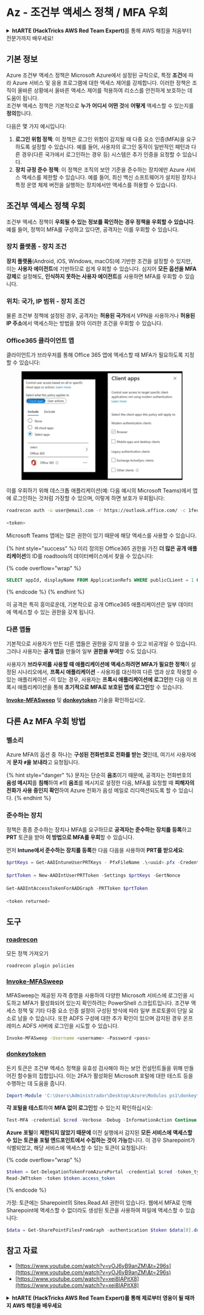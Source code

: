 # Az - 조건부 액세스 정책 / MFA 우회

<details>

<summary><strong>htARTE (HackTricks AWS Red Team Expert)</strong>를 통해 AWS 해킹을 처음부터 전문가까지 배우세요!</summary>

HackTricks를 지원하는 다른 방법:

- **회사가 HackTricks에 광고되길 원하거나 PDF로 HackTricks를 다운로드**하고 싶다면 [**구독 요금제**](https://github.com/sponsors/carlospolop)를 확인하세요!
- [**공식 PEASS & HackTricks 스왜그**](https://peass.creator-spring.com)를 구매하세요
- [**The PEASS Family**](https://opensea.io/collection/the-peass-family)를 발견하세요, 당사의 독점 [**NFTs**](https://opensea.io/collection/the-peass-family) 컬렉션
- 💬 [**Discord 그룹**](https://discord.gg/hRep4RUj7f) 또는 [**텔레그램 그룹**](https://t.me/peass)에 **가입**하거나 **트위터** 🐦 [**@hacktricks\_live**](https://twitter.com/hacktricks\_live)를 **팔로우**하세요.
- **HackTricks** 및 **HackTricks Cloud** github 저장소에 PR을 제출하여 해킹 요령을 공유하세요.

</details>

## 기본 정보

Azure 조건부 액세스 정책은 Microsoft Azure에서 설정된 규칙으로, 특정 **조건**에 따라 Azure 서비스 및 응용 프로그램에 대한 액세스 제어를 강제합니다. 이러한 정책은 조직이 올바른 상황에서 올바른 액세스 제어를 적용하여 리소스를 안전하게 보호하는 데 도움이 됩니다.\
조건부 액세스 정책은 기본적으로 **누가** **어디서** **어떤 것**에 **어떻게** 액세스할 수 있는지를 **정의**합니다.

다음은 몇 가지 예시입니다:

1. **로그인 위험 정책**: 이 정책은 로그인 위험이 감지될 때 다중 요소 인증(MFA)을 요구하도록 설정할 수 있습니다. 예를 들어, 사용자의 로그인 동작이 일반적인 패턴과 다른 경우(다른 국가에서 로그인하는 경우 등) 시스템은 추가 인증을 요청할 수 있습니다.
2. **장치 규정 준수 정책**: 이 정책은 조직의 보안 기준을 준수하는 장치에만 Azure 서비스 액세스를 제한할 수 있습니다. 예를 들어, 최신 백신 소프트웨어가 설치된 장치나 특정 운영 체제 버전을 실행하는 장치에서만 액세스를 허용할 수 있습니다.

## 조건부 액세스 정책 우회

조건부 액세스 정책이 **우회될 수 있는 정보를 확인하는 경우 정책을 우회할 수 있습니다**. 예를 들어, 정책이 MFA를 구성하고 있다면, 공격자는 이를 우회할 수 있습니다.

### 장치 플랫폼 - 장치 조건

**장치 플랫폼**(Android, iOS, Windows, macOS)에 기반한 조건을 설정할 수 있지만, 이는 **사용자 에이전트**에 기반하므로 쉽게 우회할 수 있습니다. 심지어 **모든 옵션을 MFA 강제**로 설정해도, **인식하지 못하는 사용자 에이전트**를 사용하면 MFA를 우회할 수 있습니다.

### 위치: 국가, IP 범위 - 장치 조건

물론 조건부 정책에 설정된 경우, 공격자는 **허용된 국가**에서 VPN을 사용하거나 **허용된 IP 주소**에서 액세스하는 방법을 찾아 이러한 조건을 우회할 수 있습니다.

### Office365 클라이언트 앱

클라이언트가 브라우저를 통해 Office 365 앱에 액세스할 때 MFA가 필요하도록 지정할 수 있습니다:

<figure><img src="../../../.gitbook/assets/image (318).png" alt=""><figcaption></figcaption></figure>

이를 우회하기 위해 데스크톱 애플리케이션(예: 다음 예시의 Microsoft Teams)에서 앱에 로그인하는 것처럼 가장할 수 있으며, 이렇게 하면 보호가 우회됩니다:
```bash
roadrecon auth -u user@email.com -r https://outlook.office.com/ -c 1fec8e78-bce4-4aaf-ab1b-5451cc387264 --tokrns-stdout

<token>
```
Microsoft Teams 앱에는 많은 권한이 있기 때문에 해당 액세스를 사용할 수 있습니다.

{% hint style="success" %}
미리 정의된 Office365 권한을 가진 **더 많은 공개 애플리케이션**의 ID를 roadtools의 데이터베이스에서 찾을 수 있습니다:

{% code overflow="wrap" %}
```sql
SELECT appId, displayName FROM ApplicationRefs WHERE publicCLient = 1 ORDER BY displayName ASC
```
{% endcode %}
{% endhint %}

이 공격은 특히 흥미로운데, 기본적으로 공개 Office365 애플리케이션은 일부 데이터에 액세스할 수 있는 권한을 갖게 됩니다.

### 다른 앱들

기본적으로 사용자가 만든 다른 앱들은 권한을 갖지 않을 수 있고 비공개일 수 있습니다.\
그러나 사용자는 **공개 앱**을 만들어 일부 **권한을 부여**할 수도 있습니다.

사용자가 **브라우저를 사용할 때 애플리케이션에 액세스하려면 MFA가 필요한 정책**이 설정된 시나리오에서, **프록시 애플리케이션** - 사용자를 대신하여 다른 앱과 상호 작용할 수 있는 애플리케이션 -이 있는 경우, 사용자는 **프록시 애플리케이션에 로그인**한 다음 이 프록시 애플리케이션을 통해 **초기적으로 MFA로 보호된 앱에 로그인**할 수 있습니다.

[**Invoke-MFASweep**](az-conditional-access-policies-mfa-bypass.md#invoke-mfasweep) 및 [**donkeytoken**](az-conditional-access-policies-mfa-bypass.md#donkeytoken) 기술을 확인하십시오.

## 다른 Az MFA 우회 방법

### 벨소리

Azure MFA의 옵션 중 하나는 **구성된 전화번호로 전화를 받는 것**인데, 여기서 사용자에게 **문자 `#`을 보내라**고 요청됩니다.

{% hint style="danger" %}
문자는 단순히 **음조**이기 때문에, 공격자는 전화번호의 **음성 메시지**를 **침해**하여 `#`의 **음조**를 메시지로 설정한 다음, MFA를 요청할 때 **피해자의 전화가 사용 중인지 확인**하여 Azure 전화가 음성 메일로 리디렉션되도록 할 수 있습니다.
{% endhint %}

### 준수하는 장치

정책은 종종 준수하는 장치나 MFA를 요구하므로 **공격자는 준수하는 장치를 등록**하고 **PRT** 토큰을 받아 **이 방법으로 MFA를 우회**할 수 있습니다.

먼저 **Intune에서 준수하는 장치를 등록**한 다음 다음을 사용하여 **PRT를 받으세요**:
```powershell
$prtKeys = Get-AADIntuneUserPRTKeys - PfxFileName .\<uuid>.pfx -Credentials $credentials

$prtToken = New-AADIntUserPRTToken -Settings $prtKeys -GertNonce

Get-AADIntAccessTokenForAADGraph -PRTToken $prtToken

<token returned>
```
## 도구

### [roadrecon](https://github.com/dirkjanm/ROADtools)

모든 정책 가져오기
```bash
roadrecon plugin policies
```
### [Invoke-MFASweep](https://github.com/dafthack/MFASweep)

MFASweep는 제공된 자격 증명을 사용하여 다양한 Microsoft 서비스에 로그인을 시도하고 MFA가 활성화되어 있는지 확인하려는 PowerShell 스크립트입니다. 조건부 액세스 정책 및 기타 다중 요소 인증 설정이 구성된 방식에 따라 일부 프로토콜이 단일 요소로 남을 수 있습니다. 또한 ADFS 구성에 대한 추가 확인이 있으며 감지된 경우 온프레미스 ADFS 서버에 로그인을 시도할 수 있습니다.
```bash
Invoke-MFASweep -Username <username> -Password <pass>
```
### [donkeytoken](https://github.com/silverhack/donkeytoken)

돈키 토큰은 조건부 액세스 정책을 유효성 검사해야 하는 보안 컨설턴트들을 위해 만들어진 함수들의 집합입니다. 이는 2FA가 활성화된 Microsoft 포털에 대한 테스트 등을 수행하는 데 도움을 줍니다.
```powershell
Import-Module 'C:\Users\Administrador\Desktop\Azure\Modulos ps1\donkeytoken' -Force
```
**각 포털을 테스트**하여 **MFA 없이 로그인**할 수 있는지 확인하십시오:
```powershell
Test-MFA -credential $cred -Verbose -Debug -InformationAction Continue
```
**Azure** **포털**이 **제한되지 않았기 때문에** 이전 실행에서 감지된 **모든 서비스에 액세스할 수 있는 토큰을 포털 엔드포인트에서 수집하는 것이 가능**합니다. 이 경우 Sharepoint가 식별되었고, 해당 서비스에 액세스할 수 있는 토큰이 요청됩니다:

{% code overflow="wrap" %}
```powershell
$token = Get-DelegationTokenFromAzurePortal -credential $cred -token_type microsoft.graph -extension_type Microsoft_Intune
Read-JWTtoken -token $token.access_token
```
{% endcode %}

가정: 토큰에는 Sharepoint의 Sites.Read.All 권한이 있습니다. 웹에서 MFA로 인해 Sharepoint에 액세스할 수 없더라도 생성된 토큰을 사용하여 파일에 액세스할 수 있습니다:
```powershell
$data = Get-SharePointFilesFromGraph -authentication $token $data[0].downloadUrl
```
## 참고 자료

* [https://www.youtube.com/watch?v=yOJ6yB9anZM\&t=296s](https://www.youtube.com/watch?v=yOJ6yB9anZM\&t=296s)
* [https://www.youtube.com/watch?v=xei8lAPitX8](https://www.youtube.com/watch?v=xei8lAPitX8)

<details>

<summary><strong>htARTE (HackTricks AWS Red Team Expert)를 통해 제로부터 영웅이 될 때까지 AWS 해킹을 배우세요</strong></summary>

HackTricks를 지원하는 다른 방법:

* **회사를 HackTricks에서 광고하거나 HackTricks를 PDF로 다운로드**하고 싶다면 [**구독 요금제**](https://github.com/sponsors/carlospolop)를 확인하세요!
* [**공식 PEASS & HackTricks 스왜그**](https://peass.creator-spring.com)를 구입하세요
* [**The PEASS Family**](https://opensea.io/collection/the-peass-family)를 발견하세요, 당사의 독점 [**NFTs**](https://opensea.io/collection/the-peass-family) 컬렉션
* **💬 [디스코드 그룹](https://discord.gg/hRep4RUj7f)** 또는 [텔레그램 그룹](https://t.me/peass)에 **가입**하거나 **트위터** 🐦 [**@hacktricks\_live**](https://twitter.com/hacktricks\_live)**를 팔로우**하세요.
* **HackTricks** 및 **HackTricks Cloud** github 저장소에 PR을 제출하여 **해킹 트릭을 공유**하세요.

</details>
